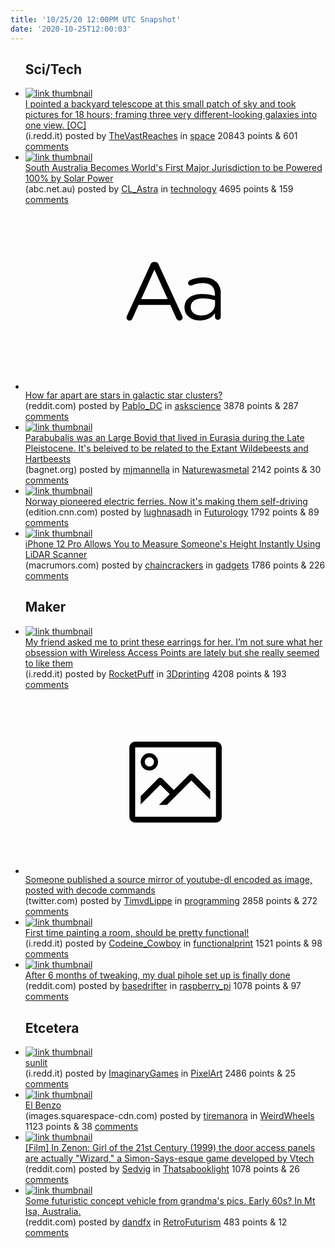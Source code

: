 ```yaml
---
title: '10/25/20 12:00PM UTC Snapshot'
date: '2020-10-25T12:00:03'
---
```

<ul>
<h2>Sci/Tech</h2>

<li><a href='https://i.redd.it/bphymtb1t4v51.jpg'><img src='https://b.thumbs.redditmedia.com/f-TttBSFTkm6YShSqnBGwftLxi5NdgnN6H3gP22AraI.jpg' alt='link thumbnail'></a><div><div class='linkTitle'><a href='https://i.redd.it/bphymtb1t4v51.jpg'>I pointed a backyard telescope at this small patch of sky and took pictures for 18 hours; framing three very different-looking galaxies into one view. [OC]</a></div>(i.redd.it) posted by <a href='https://www.reddit.com/user/TheVastReaches'>TheVastReaches</a> in <a href='https://www.reddit.com/r/space'>space</a> 20843 points & 601 <a href='https://www.reddit.com/r/space/comments/jhjlz0/i_pointed_a_backyard_telescope_at_this_small/'>comments</a></div></li>

<li><a href='https://www.abc.net.au/news/2020-10-25/all-sa-power-from-solar-for-first-time/12810366'><img src='https://b.thumbs.redditmedia.com/ZETXl1Gc4alq7Mx8tIU-KkfP4Da5r5Ui7eteH76LTbc.jpg' alt='link thumbnail'></a><div><div class='linkTitle'><a href='https://www.abc.net.au/news/2020-10-25/all-sa-power-from-solar-for-first-time/12810366'>South Australia Becomes World's First Major Jurisdiction to be Powered 100% by Solar Power</a></div>(abc.net.au) posted by <a href='https://www.reddit.com/user/CL_Astra'>CL_Astra</a> in <a href='https://www.reddit.com/r/technology'>technology</a> 4695 points & 159 <a href='https://www.reddit.com/r/technology/comments/jhmi12/south_australia_becomes_worlds_first_major/'>comments</a></div></li>

<li><a href='https://www.reddit.com/r/askscience/comments/jh8h6v/how_far_apart_are_stars_in_galactic_star_clusters/'><svg version='1.1' viewBox='-34 -12 104 64' preserveAspectRatio='xMidYMid slice' xmlns='http://www.w3.org/2000/svg' xmlns:xlink='http://www.w3.org/1999/xlink'>
    <title>text link thumbnail</title>
    <path d='M12.19,8.84a1.45,1.45,0,0,0-1.4-1h-.12a1.46,1.46,0,0,0-1.42,1L1.14,26.56a1.29,1.29,0,0,0-.14.59,1,1,0,0,0,1,1,1.12,1.12,0,0,0,1.08-.77l2.08-4.65h11l2.08,4.59a1.24,1.24,0,0,0,1.12.83,1.08,1.08,0,0,0,1.08-1.08,1.64,1.64,0,0,0-.14-.57ZM6.08,20.71l4.59-10.22,4.6,10.22Z'>
    </path>
    <path d='M32.24,14.78A6.35,6.35,0,0,0,27.6,13.2a11.36,11.36,0,0,0-4.7,1,1,1,0,0,0-.58.89,1,1,0,0,0,.94.92,1.23,1.23,0,0,0,.39-.08,8.87,8.87,0,0,1,3.72-.81c2.7,0,4.28,1.33,4.28,3.92v.5a15.29,15.29,0,0,0-4.42-.61c-3.64,0-6.14,1.61-6.14,4.64v.05c0,2.95,2.7,4.48,5.37,4.48a6.29,6.29,0,0,0,5.19-2.48V26.9a1,1,0,0,0,1,1,1,1,0,0,0,1-1.06V19A5.71,5.71,0,0,0,32.24,14.78Zm-.56,7.7c0,2.28-2.17,3.89-4.81,3.89-1.94,0-3.61-1.06-3.61-2.86v-.06c0-1.8,1.5-3,4.2-3a15.2,15.2,0,0,1,4.22.61Z'>
    </path>
    </svg></a><div><div class='linkTitle'><a href='https://www.reddit.com/r/askscience/comments/jh8h6v/how_far_apart_are_stars_in_galactic_star_clusters/'>How far apart are stars in galactic star clusters?</a></div>(reddit.com) posted by <a href='https://www.reddit.com/user/Pablo_DC'>Pablo_DC</a> in <a href='https://www.reddit.com/r/askscience'>askscience</a> 3878 points & 287 <a href='https://www.reddit.com/r/askscience/comments/jh8h6v/how_far_apart_are_stars_in_galactic_star_clusters/'>comments</a></div></li>

<li><a href='http://www.bagnet.org/storage/26/27/20/09/729_486_5ab6172987259.jpg'><img src='https://b.thumbs.redditmedia.com/VdTsDjrIBiV_eifA4fRSo31aJiEqhj8ToaqvAlFgJLY.jpg' alt='link thumbnail'></a><div><div class='linkTitle'><a href='http://www.bagnet.org/storage/26/27/20/09/729_486_5ab6172987259.jpg'>Parabubalis was an Large Bovid that lived in Eurasia during the Late Pleistocene. It's beleived to be related to the Extant Wildebeests and Hartbeests</a></div>(bagnet.org) posted by <a href='https://www.reddit.com/user/mjmannella'>mjmannella</a> in <a href='https://www.reddit.com/r/Naturewasmetal'>Naturewasmetal</a> 2142 points & 30 <a href='https://www.reddit.com/r/Naturewasmetal/comments/jhbzfj/parabubalis_was_an_large_bovid_that_lived_in/'>comments</a></div></li>

<li><a href='https://edition.cnn.com/travel/article/norway-self-driving-ferries-zeabuz-spc-intl/index.html'><img src='https://b.thumbs.redditmedia.com/cEV8kBUE40PkI-Jq_HL59oqRAc-Ctkn7pOCcoNeVLBI.jpg' alt='link thumbnail'></a><div><div class='linkTitle'><a href='https://edition.cnn.com/travel/article/norway-self-driving-ferries-zeabuz-spc-intl/index.html'>Norway pioneered electric ferries. Now it's making them self-driving</a></div>(edition.cnn.com) posted by <a href='https://www.reddit.com/user/lughnasadh'>lughnasadh</a> in <a href='https://www.reddit.com/r/Futurology'>Futurology</a> 1792 points & 89 <a href='https://www.reddit.com/r/Futurology/comments/jhabni/norway_pioneered_electric_ferries_now_its_making/'>comments</a></div></li>

<li><a href='https://www.macrumors.com/2020/10/24/iphone-12-pro-can-measure-someones-height/'><img src='https://a.thumbs.redditmedia.com/HyINZHJUVON_5dgut6-zFdqE67ankrY-A1SSbUyOBs8.jpg' alt='link thumbnail'></a><div><div class='linkTitle'><a href='https://www.macrumors.com/2020/10/24/iphone-12-pro-can-measure-someones-height/'>iPhone 12 Pro Allows You to Measure Someone's Height Instantly Using LiDAR Scanner</a></div>(macrumors.com) posted by <a href='https://www.reddit.com/user/chaincrackers'>chaincrackers</a> in <a href='https://www.reddit.com/r/gadgets'>gadgets</a> 1786 points & 226 <a href='https://www.reddit.com/r/gadgets/comments/jhexes/iphone_12_pro_allows_you_to_measure_someones/'>comments</a></div></li>

<h2>Maker</h2>

<li><a href='https://i.redd.it/4b0mkcke35v51.jpg'><img src='https://b.thumbs.redditmedia.com/v7hNcR7rUQpB9Zczb665ckqcnYhxulWkVt4ZKFDhHhI.jpg' alt='link thumbnail'></a><div><div class='linkTitle'><a href='https://i.redd.it/4b0mkcke35v51.jpg'>My friend asked me to print these earrings for her. I’m not sure what her obsession with Wireless Access Points are lately but she really seemed to like them</a></div>(i.redd.it) posted by <a href='https://www.reddit.com/user/RocketPuff'>RocketPuff</a> in <a href='https://www.reddit.com/r/3Dprinting'>3Dprinting</a> 4208 points & 193 <a href='https://www.reddit.com/r/3Dprinting/comments/jhkh9v/my_friend_asked_me_to_print_these_earrings_for/'>comments</a></div></li>

<li><a href='https://twitter.com/GalacticFurball/status/1319765986791157761'><svg version='1.1' viewBox='-34 -14 104 64' preserveAspectRatio='xMidYMid meet' xmlns='http://www.w3.org/2000/svg' xmlns:xlink='http://www.w3.org/1999/xlink'>
    <title>link thumbnail</title>
    <path d='M32,4H4A2,2,0,0,0,2,6V30a2,2,0,0,0,2,2H32a2,2,0,0,0,2-2V6A2,2,0,0,0,32,4ZM4,30V6H32V30Z'></path>
    <path d='M8.92,14a3,3,0,1,0-3-3A3,3,0,0,0,8.92,14Zm0-4.6A1.6,1.6,0,1,1,7.33,11,1.6,1.6,0,0,1,8.92,9.41Z'></path>
    <path d='M22.78,15.37l-5.4,5.4-4-4a1,1,0,0,0-1.41,0L5.92,22.9v2.83l6.79-6.79L16,22.18l-3.75,3.75H15l8.45-8.45L30,24V21.18l-5.81-5.81A1,1,0,0,0,22.78,15.37Z'></path>
    </svg></a><div><div class='linkTitle'><a href='https://twitter.com/GalacticFurball/status/1319765986791157761'>Someone published a source mirror of youtube-dl encoded as image, posted with decode commands</a></div>(twitter.com) posted by <a href='https://www.reddit.com/user/TimvdLippe'>TimvdLippe</a> in <a href='https://www.reddit.com/r/programming'>programming</a> 2858 points & 272 <a href='https://www.reddit.com/r/programming/comments/jhg10u/someone_published_a_source_mirror_of_youtubedl/'>comments</a></div></li>

<li><a href='https://i.redd.it/dbj6f9u0c2v51.jpg'><img src='https://a.thumbs.redditmedia.com/GxjYv2u8IvYS3Ua2Vw_pGMU6qT-PBNHt1LXMaqiaTc8.jpg' alt='link thumbnail'></a><div><div class='linkTitle'><a href='https://i.redd.it/dbj6f9u0c2v51.jpg'>First time painting a room, should be pretty functional!</a></div>(i.redd.it) posted by <a href='https://www.reddit.com/user/Codeine_Cowboy'>Codeine_Cowboy</a> in <a href='https://www.reddit.com/r/functionalprint'>functionalprint</a> 1521 points & 98 <a href='https://www.reddit.com/r/functionalprint/comments/jhb152/first_time_painting_a_room_should_be_pretty/'>comments</a></div></li>

<li><a href='https://www.reddit.com/gallery/jhjyet'><img src='https://b.thumbs.redditmedia.com/kJ-87OCy8oBJXS2D0ROgT49JEfIJkYwtmIhzJhSF8rU.jpg' alt='link thumbnail'></a><div><div class='linkTitle'><a href='https://www.reddit.com/gallery/jhjyet'>After 6 months of tweaking, my dual pihole set up is finally done</a></div>(reddit.com) posted by <a href='https://www.reddit.com/user/basedrifter'>basedrifter</a> in <a href='https://www.reddit.com/r/raspberry_pi'>raspberry_pi</a> 1078 points & 97 <a href='https://www.reddit.com/r/raspberry_pi/comments/jhjyet/after_6_months_of_tweaking_my_dual_pihole_set_up/'>comments</a></div></li>

<h2>Etcetera</h2>

<li><a href='https://i.redd.it/m9qwmd7qj2v51.png'><img src='https://a.thumbs.redditmedia.com/I2jgOGoZiLFYEjNxfx-TjgVTFgJVbnEQsXglm-Gfpu4.jpg' alt='link thumbnail'></a><div><div class='linkTitle'><a href='https://i.redd.it/m9qwmd7qj2v51.png'>sunlit</a></div>(i.redd.it) posted by <a href='https://www.reddit.com/user/ImaginaryGames'>ImaginaryGames</a> in <a href='https://www.reddit.com/r/PixelArt'>PixelArt</a> 2486 points & 25 <a href='https://www.reddit.com/r/PixelArt/comments/jhbrvc/sunlit/'>comments</a></div></li>

<li><a href='https://images.squarespace-cdn.com/content/v1/5a639ffde9bfdf90bf047f2d/1543707335928-AU3FRECJG9FL4FEBSVD8/ke17ZwdGBToddI8pDm48kFWxnDtCdRm2WA9rXcwtIYR7gQa3H78H3Y0txjaiv_0fDoOvxcdMmMKkDsyUqMSsMWxHk725yiiHCCLfrh8O1z5QPOohDIaIeljMHgDF5CVlOqpeNLcJ80NK65_fV7S1UcTSrQkGwCGRqSxozz07hWZrYGYYH8sg4qn8Lpf9k1pYMHPsat2_S1jaQY3SwdyaXg/El+Benzo+35.JPG?format=1500w'><img src='https://b.thumbs.redditmedia.com/S-bbimp8KoXCR7VrnYlRr1EfrhkmVdoajbCU5-aLCwo.jpg' alt='link thumbnail'></a><div><div class='linkTitle'><a href='https://images.squarespace-cdn.com/content/v1/5a639ffde9bfdf90bf047f2d/1543707335928-AU3FRECJG9FL4FEBSVD8/ke17ZwdGBToddI8pDm48kFWxnDtCdRm2WA9rXcwtIYR7gQa3H78H3Y0txjaiv_0fDoOvxcdMmMKkDsyUqMSsMWxHk725yiiHCCLfrh8O1z5QPOohDIaIeljMHgDF5CVlOqpeNLcJ80NK65_fV7S1UcTSrQkGwCGRqSxozz07hWZrYGYYH8sg4qn8Lpf9k1pYMHPsat2_S1jaQY3SwdyaXg/El+Benzo+35.JPG?format=1500w'>El Benzo</a></div>(images.squarespace-cdn.com) posted by <a href='https://www.reddit.com/user/tiremanora'>tiremanora</a> in <a href='https://www.reddit.com/r/WeirdWheels'>WeirdWheels</a> 1123 points & 38 <a href='https://www.reddit.com/r/WeirdWheels/comments/jhhmgt/el_benzo/'>comments</a></div></li>

<li><a href='https://www.reddit.com/gallery/jhb32k'><img src='https://b.thumbs.redditmedia.com/mfTnF_IImKpsDuxq1AnqaZj2nXLAS-LgZgg7MNTOVxU.jpg' alt='link thumbnail'></a><div><div class='linkTitle'><a href='https://www.reddit.com/gallery/jhb32k'>[Film] In Zenon: Girl of the 21st Century (1999) the door access panels are actually "Wizard," a Simon-Says-esque game developed by Vtech</a></div>(reddit.com) posted by <a href='https://www.reddit.com/user/Sedvig'>Sedvig</a> in <a href='https://www.reddit.com/r/Thatsabooklight'>Thatsabooklight</a> 1078 points & 26 <a href='https://www.reddit.com/r/Thatsabooklight/comments/jhb32k/film_in_zenon_girl_of_the_21st_century_1999_the/'>comments</a></div></li>

<li><a href='https://www.reddit.com/gallery/jhjh87'><img src='https://b.thumbs.redditmedia.com/1Sr0yAJRFRedsOo2QoeDenhI6QWz_UbgjzLe1-a6OAE.jpg' alt='link thumbnail'></a><div><div class='linkTitle'><a href='https://www.reddit.com/gallery/jhjh87'>Some futuristic concept vehicle from grandma's pics. Early 60s? In Mt Isa, Australia.</a></div>(reddit.com) posted by <a href='https://www.reddit.com/user/dandfx'>dandfx</a> in <a href='https://www.reddit.com/r/RetroFuturism'>RetroFuturism</a> 483 points & 12 <a href='https://www.reddit.com/r/RetroFuturism/comments/jhjh87/some_futuristic_concept_vehicle_from_grandmas/'>comments</a></div></li>

</ul>
